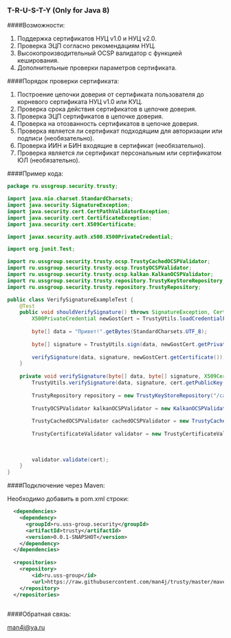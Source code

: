### T-R-U-S-T-Y (Only for Java 8)

####Возможности:

1. Поддержка сертификатов НУЦ v1.0 и НУЦ v2.0.
2. Проверка ЭЦП согласно рекомендациям НУЦ.
3. Высокопроизводительный OCSP валидатор с функцией кеширования.
4. Дополнительные проверки параметров сертификата.

####Порядок проверки сертификата:
1. Построение цепочки доверия от сертификата пользователя до корневого сертификата НУЦ v1.0 или КУЦ.
2. Проверка срока действия сертификатов в цепочке доверия.
3. Проверка ЭЦП сертификатов в цепочке доверия.
4. Проверка на отозванность сертификатов в цепочке доверия.
5. Проверка является ли сертификат подходящим для авторизации или подписи (необязательно).
6. Проверка ИИН и БИН входящие в сертификат (необязательно).
7. Проверка является ли сертификат персональным или сертификатом ЮЛ (необязательно).

####Пример кода:
```java
package ru.ussgroup.security.trusty;

import java.nio.charset.StandardCharsets;
import java.security.SignatureException;
import java.security.cert.CertPathValidatorException;
import java.security.cert.CertificateException;
import java.security.cert.X509Certificate;

import javax.security.auth.x500.X500PrivateCredential;

import org.junit.Test;

import ru.ussgroup.security.trusty.ocsp.TrustyCachedOCSPValidator;
import ru.ussgroup.security.trusty.ocsp.TrustyOCSPValidator;
import ru.ussgroup.security.trusty.ocsp.kalkan.KalkanOCSPValidator;
import ru.ussgroup.security.trusty.repository.TrustyKeyStoreRepository;
import ru.ussgroup.security.trusty.repository.TrustyRepository;

public class VerifySignatureExampleTest {
    @Test
    public void shouldVerifySignature() throws SignatureException, CertPathValidatorException, CertificateException {
        X500PrivateCredential newGostCert = TrustyUtils.loadCredentialFromResources("/example/ul_gost_2.0.p12", "123456");
        
        byte[] data = "Привет!".getBytes(StandardCharsets.UTF_8);
        
        byte[] signature = TrustyUtils.sign(data, newGostCert.getPrivateKey());
        
        verifySignature(data, signature, newGostCert.getCertificate());
    }
    
    private void verifySignature(byte[] data, byte[] signature, X509Certificate cert) throws SignatureException, CertPathValidatorException, CertificateException {
        TrustyUtils.verifySignature(data, signature, cert.getPublicKey());
        
        TrustyRepository repository = new TrustyKeyStoreRepository("/ca/kalkan_repository.jks");
        
        TrustyOCSPValidator kalkanOCSPValidator = new KalkanOCSPValidator("http://beren.pki.kz/ocsp/", repository);
        
        TrustyCachedOCSPValidator cachedOCSPValidator = new TrustyCachedOCSPValidator(kalkanOCSPValidator, 5, 60);
        
        TrustyCertificateValidator validator = new TrustyCertificateValidator.Builder(cachedOCSPValidator).checkIsEnterprise()
                                                                                                          .checkForSigning()
                                                                                                          .build();
        
        validator.validate(cert);
    }
}

```
####Подключение через Maven:

Необходимо добавить в pom.xml строки:
```xml
  <dependencies>
    <dependency>
      <groupId>ru.uss-group.security</groupId>
      <artifactId>trusty</artifactId>
      <version>0.0.1-SNAPSHOT</version>
    </dependency>
  </dependencies>
  
  <repositories>
    <repository>
        <id>ru.uss-group</id>
        <url>https://raw.githubusercontent.com/man4j/trusty/master/maven</url>
    </repository>
  </repositories>
  
  ```

####Обратная связь: 

man4j@ya.ru
